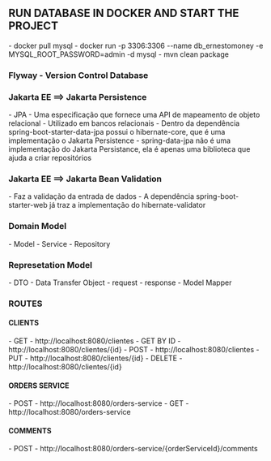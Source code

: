 <h2>RUN DATABASE IN DOCKER AND START THE PROJECT</h2>
   - docker pull mysql
   - docker run -p 3306:3306 --name db_ernestomoney -e MYSQL_ROOT_PASSWORD=admin -d mysql
   - mvn clean package

<h3>Flyway - Version Control Database</h3>

<h3>Jakarta EE ==> Jakarta Persistence</h3>
   - JPA - Uma especificação que fornece uma API de mapeamento de objeto relacional
   - Utilizado em bancos relacionais
   - Dentro da dependência spring-boot-starter-data-jpa possui o hibernate-core, que é uma  implementação o Jakarta Persistence
   - spring-data-jpa não é uma implementação do Jakarta Persistance, ela é apenas uma biblioteca que ajuda a criar repositórios

<h3>Jakarta EE ==> Jakarta Bean Validation</h3>
   - Faz a validação da entrada de dados
   - A dependência spring-boot-starter-web já traz a implementação do hibernate-validator

<h3>Domain Model</h3>
   - Model
   - Service
   - Repository

<h3>Represetation Model</h3>
   - DTO - Data Transfer Object
      - request
      - response
   - Model Mapper


<h3>ROUTES</h3>

<h4>CLIENTS</h4>
   - GET - http://localhost:8080/clientes
   - GET BY ID - http://localhost:8080/clientes/{id}
   - POST - http://localhost:8080/clientes
   - PUT - http://localhost:8080/clientes/{id}
   - DELETE - http://localhost:8080/clientes/{id}

<h4>ORDERS SERVICE</h4>
   - POST - http://localhost:8080/orders-service
   - GET - http://localhost:8080/orders-service

<h4>COMMENTS</h4>
   - POST - http://localhost:8080/orders-service/{orderServiceId}/comments